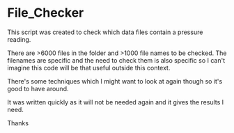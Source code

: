 # File_Checker
This script was created to check which data files contain a pressure reading.

There are >6000 files in the folder and >1000 file names to be checked. The filenames are
specific and the need to check them is also specific so I can't imagine this code will
be that useful outside this context.

There's some techniques which I might want to look at again though so it's good to have around.

It was written quickly as it will not be needed again and it gives the results I need.

Thanks
